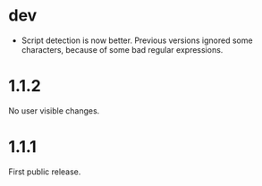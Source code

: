 
# dev

* Script detection is now better. Previous versions ignored some characters,
  because of some bad regular expressions.

# 1.1.2

No user visible changes.

# 1.1.1

First public release.
